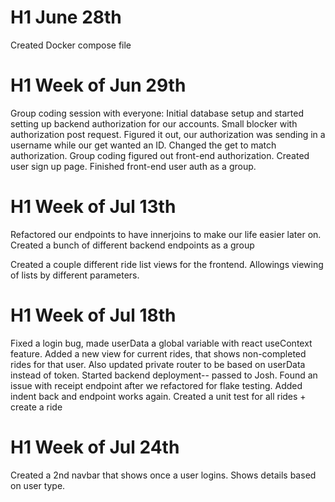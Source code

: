 # H1 June 28th
Created Docker compose file

# H1 Week of Jun 29th
Group coding session with everyone: Initial database setup and started setting up backend authorization for our accounts. Small blocker with authorization post request.
Figured it out, our authorization was sending in a username while our get wanted an ID. Changed the get to match authorization.
Group coding figured out front-end authorization. Created user sign up page.
Finished front-end user auth as a group.


# H1 Week of Jul 13th
Refactored our endpoints to have innerjoins to make our life easier later on.
Created a bunch of different backend endpoints as a group

Created a couple different ride list views for the frontend. Allowings viewing of lists by different parameters.

# H1 Week of Jul 18th
Fixed a login bug, made userData a global variable with react useContext feature.
Added a new view for current rides, that shows non-completed rides for that user.
Also updated private router to be based on userData instead of token.
Started backend deployment-- passed to Josh.
Found an issue with receipt endpoint after we refactored for flake testing. Added indent back and endpoint works again.
Created a unit test for all rides + create a ride

# H1 Week of Jul 24th
Created a 2nd navbar that shows once a user logins. Shows details based on user type.
